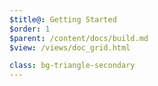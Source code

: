 ```yaml
---
$title@: Getting Started
$order: 1
$parent: /content/docs/build.md
$view: /views/doc_grid.html

class: bg-triangle-secondary
---
```

